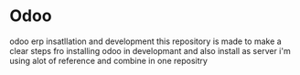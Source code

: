 # Odoo
odoo erp insatllation and development
this repository is made to make a clear steps fro installing odoo in developmant and also install as server
i'm using alot of reference and combine in one repositry

